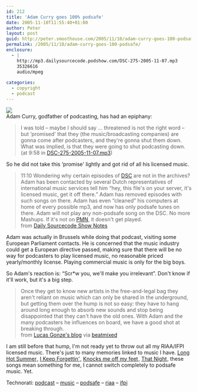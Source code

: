 ```yaml
---
id: 212
title: 'Adam Curry goes 100% podsafe'
date: 2005-11-10T11:55:40+01:00
author: Peter
layout: post
guid: http://peter.smoothouse.com/2005/11/10/adam-curry-goes-100-podsafe/
permalink: /2005/11/10/adam-curry-goes-100-podsafe/
enclosure:
  - |
    http://mp3.dailysourcecode.podshow.com/DSC-275-2005-11-07.mp3
    35326616
    audio/mpeg
    
categories:
  - copyright
  - podcast
---
```

![](http://www.pixagogo.com/S5vpfnjbBPdPlOz0hB8FMoy-XzhArYfNuSetNWbRl4rrXajZsbrcpblOPiNsArnXAV0z4LnQkXoubXaTzTYqFWja342eK71e1GVMrF8kHV0Ya!Tfl4PpBR8TAdTgnh8DuHYAbwzX8YSJXXw-57ClfA!A__/adam_curry.jpg)  
Adam Curry, godfather of podcasting, has had an epiphany:

> I was told &#8211; maybe I should say &#8230; threatened is not the right word &#8211; but &#8216;promised' that they (the music/broadcasting companies) are gonna come after podcasters, and they're gonna shut them down. What was implied, is that they were going to shut podcasting down.  
> (at 9:58 in [DSC-275-2005-11-07.mp3](http://mp3.dailysourcecode.podshow.com/DSC-275-2005-11-07.mp3))

So he did not take this &#8216;promise' lightly and got rid of all his licensed music.

> 11:10 Wondering why certain episodes of [DSC](http://www.dailysourcecode.com) are not in the archives? Adam has been contacted by several Dutch representatives of international music services tell him &#8220;hey, this file's on your server, it's licensed music, get it off there.&#8221; Adam has removed episodes with such songs on there. Adam has even &#8220;cleaned&#8221; his computers at home of every possible mp3, and now has only podsafe tunes on there. Adam will not play any non-podsafe song on the DSC. No more Mashups. If it's not on [PMN](http://music.podshow.com/), it doesn't get played.  
> from [Daily Sourcecode Show Notes](http://www.shownotes.info/wiki/DSC_275)

Adam was actually in Brussels while doing that podcast, visiting some European Parliament contacts. He is concerned that the music industry could get a European directive passed, making sure that there will be no way for podcasters to play licensed music, no reasonable priced yearly/monthly license. Playing commercial music is only for the big boys.

So Adam's reaction is: &#8220;Scr*w you, we'll make you irrelevant&#8221;. Don't know if it'll work, but it's a big step.

> Once they get to know new artists in the free-and-legal bag they aren't reliant on music which can only be shared in the underground, but getting them over the hump is not so easy: they have to hang around long enough to absorb new sounds and stop being disappointed that they can't have the old ones. With Adam and the many podcasters he influences on board, we have a good shot at breaking through.  
> from [Lucas Gonze's blog](http://gonze.com/weblog/index.cgi/11-7-5.ongoing) via [beatmixed](http://www.beatmixed.com/2005/11/adam_curry_says.html)

I am still before that hump, I'm not ready yet to throw out all my RIAA/IFPI licensed music. There's just to many memories linked to music I have. [Long Hot Summer](http://www.amazon.co.uk/exec/obidos/redirect?path=ASIN/B00004WKFQ&link_code=as2&camp=1634&tag=forretcom-21&creative=6738)<img  src="http://www.assoc-amazon.co.uk/e/ir?t=forretcom-21&#038;l=as2&#038;o=2&#038;a=B00004WKFQ" width="1" height="1" border="0" alt="" />, [I Keep Forgettin'](http://www.amazon.co.uk/exec/obidos/redirect?path=ASIN/B000005S60&link_code=as2&camp=1634&tag=forretcom-21&creative=6738)<img  src="http://www.assoc-amazon.co.uk/e/ir?t=forretcom-21&#038;l=as2&#038;o=2&#038;a=B000005S60" width="1" height="1" border="0" alt="" />, [Knocks me off my feet](http://www.amazon.co.uk/exec/obidos/redirect?path=ASIN/B00004SZWD&link_code=as2&camp=1634&tag=forretcom-21&creative=6738)<img  src="http://www.assoc-amazon.co.uk/e/ir?t=forretcom-21&#038;l=as2&#038;o=2&#038;a=B00004SZWD" width="1" height="1" border="0" alt="" />, [That Night](http://www.amazon.co.uk/exec/obidos/redirect?path=ASIN/B00008WJ85&link_code=as2&camp=1634&tag=forretcom-21&creative=6738)<img  src="http://www.assoc-amazon.co.uk/e/ir?t=forretcom-21&#038;l=as2&#038;o=2&#038;a=B00008WJ85" width="1" height="1" border="0" alt="" />, these songs mean something for me, I cannot switch completely to podsafe music. Yet.

Technorati: <a href="http://technorati.com/tag/podcast" rel="tag">podcast</a> &#8211; <a href="http://technorati.com/tag/music" rel="tag">music</a> &#8211; <a href="http://technorati.com/tag/podsafe" rel="tag">podsafe</a> &#8211; <a href="http://technorati.com/tag/riaa" rel="tag">riaa</a> &#8211; <a href="http://technorati.com/tag/ifpi" rel="tag">ifpi</a>